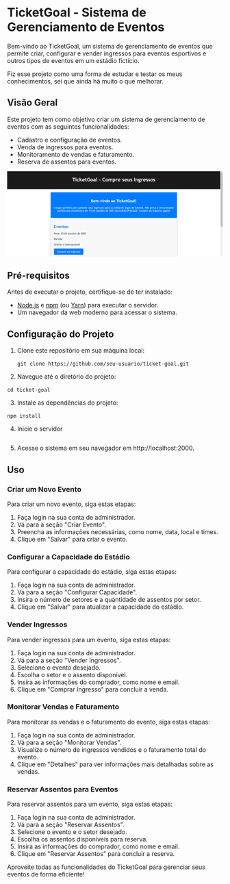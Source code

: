 # TicketGoal - Sistema de Gerenciamento de Eventos

Bem-vindo ao TicketGoal, um sistema de gerenciamento de eventos que permite criar, configurar e vender ingressos para eventos esportivos e outros tipos de eventos em um estádio fictício.

Fiz esse projeto como uma forma de estudar e testar os meus conhecimentos, sei que ainda há muito o que melhorar.

## Visão Geral

Este projeto tem como objetivo criar um sistema de gerenciamento de eventos com as seguintes funcionalidades:

- Cadastro e configuração de eventos.
- Venda de ingressos para eventos.
- Monitoramento de vendas e faturamento.
- Reserva de assentos para eventos.

<img src="./imgs/img.png">

## Pré-requisitos

Antes de executar o projeto, certifique-se de ter instalado:

- [Node.js](https://nodejs.org/) e [npm](https://www.npmjs.com/) (ou [Yarn](https://yarnpkg.com/)) para executar o servidor.
- Um navegador da web moderno para acessar o sistema.

## Configuração do Projeto

1. Clone este repositório em sua máquina local:

   ```
   git clone https://github.com/seu-usuario/ticket-goal.git
   ```
2. Navegue até o diretório do projeto:
```
cd ticket-goal
```

3. Instale as dependências do projeto:
```
npm install
```

4. Inicie o servidor
```npm start
```

5. Acesse o sistema em seu navegador em http://localhost:2000.

## Uso

### Criar um Novo Evento

Para criar um novo evento, siga estas etapas:

1. Faça login na sua conta de administrador.
2. Vá para a seção "Criar Evento".
3. Preencha as informações necessárias, como nome, data, local e times.
4. Clique em "Salvar" para criar o evento.

### Configurar a Capacidade do Estádio

Para configurar a capacidade do estádio, siga estas etapas:

1. Faça login na sua conta de administrador.
2. Vá para a seção "Configurar Capacidade".
3. Insira o número de setores e a quantidade de assentos por setor.
4. Clique em "Salvar" para atualizar a capacidade do estádio.

### Vender Ingressos

Para vender ingressos para um evento, siga estas etapas:

1. Faça login na sua conta de administrador.
2. Vá para a seção "Vender Ingressos".
3. Selecione o evento desejado.
4. Escolha o setor e o assento disponível.
5. Insira as informações do comprador, como nome e email.
6. Clique em "Comprar Ingresso" para concluir a venda.

### Monitorar Vendas e Faturamento

Para monitorar as vendas e o faturamento do evento, siga estas etapas:

1. Faça login na sua conta de administrador.
2. Vá para a seção "Monitorar Vendas".
3. Visualize o número de ingressos vendidos e o faturamento total do evento.
4. Clique em "Detalhes" para ver informações mais detalhadas sobre as vendas.

### Reservar Assentos para Eventos

Para reservar assentos para um evento, siga estas etapas:

1. Faça login na sua conta de administrador.
2. Vá para a seção "Reservar Assentos".
3. Selecione o evento e o setor desejado.
4. Escolha os assentos disponíveis para reserva.
5. Insira as informações do comprador, como nome e email.
6. Clique em "Reservar Assentos" para concluir a reserva.

Aproveite todas as funcionalidades do TicketGoal para gerenciar seus eventos de forma eficiente!
